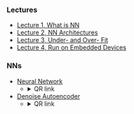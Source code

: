 ### Lectures
* [Lecture 1, What is NN](https://colab.research.google.com/github/fbeilstein/neural_networks/blob/master/lecture_1_what_is_nn.ipynb)
* [Lecture 2, NN Architectures](https://colab.research.google.com/github/fbeilstein/neural_networks/blob/master/lecture_2_nn_architectures.ipynb)
* [Lecture 3, Under- and Over- Fit](https://colab.research.google.com/github/fbeilstein/neural_networks/blob/master/lecture_3_under_over_fit.ipynb)
* [Lecture 4, Run on Embedded Devices](https://colab.research.google.com/github/fbeilstein/neural_networks/blob/master/lecture_4_run_on_device.ipynb)

### NNs
* [Neural Network](https://fbeilstein.github.io/neural_networks/emnist/index.html)
  - <details>
    <summary>QR link</summary>
    <img src="https://fbeilstein.github.io/neural_networks/emnist/QR_url.jpg" />
    </details>
* [Denoise Autoencoder](https://fbeilstein.github.io/neural_networks/denoise_autoencoder/index.html)
  - <details>
    <summary>QR link</summary>
    <img src="https://fbeilstein.github.io/neural_networks/denoise_autoencoder/QR_url.jpg" />
    </details>
